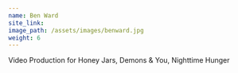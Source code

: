 ```yaml
---
name: Ben Ward
site_link:
image_path: /assets/images/benward.jpg
weight: 6
---
```



Video Production for Honey Jars, Demons & You, Nighttime Hunger